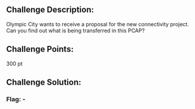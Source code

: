 ## Challenge Description:

Olympic City wants to receive a proposal for the new connectivity project. Can you find out what is being transferred in this PCAP?

## Challenge Points:

300 pt

## Challenge Solution:



### Flag: -
